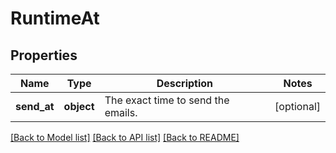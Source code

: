 # RuntimeAt

## Properties
Name | Type | Description | Notes
------------ | ------------- | ------------- | -------------
**send_at** | **object** | The exact time to send the emails. | [optional] 

[[Back to Model list]](../README.md#documentation-for-models) [[Back to API list]](../README.md#documentation-for-api-endpoints) [[Back to README]](../README.md)


